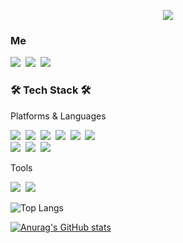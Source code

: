 <!-- header -->
<p align="center">
  <img src="https://capsule-render.vercel.app/api?type=waving&color=ACBCFF&fontColor=0F1035&height=200&section=header&text=Welcome+to+Boram's+Github👋&fontSize=40" />
</p>

<!-- main content -->
<h3> Me </h3>
<p>
  <a href="https://www.instagram.com/ra_ming._/"><img src="https://img.shields.io/badge/Instagram-E4405F?style=flat-square&logo=Instagram&logoColor=white&link=https://www.instagram.com/hye_inisfree/"/></a>&nbsp
  <a href="mailto:white1322@gmail.com"><img src="https://img.shields.io/badge/Gmail-d14836?style=flat-square&logo=Gmail&logoColor=white&link=white1322@gmail.com"/></a>&nbsp
    <a href="https://boooram.tistory.com/"><img src="https://img.shields.io/badge/Tistory-000000?style=flat-square&logo=tistory&logoColor=white&link=https://velog.io/@hyeinisfree"/></a>&nbsp
</p>

<h3>🛠 Tech Stack 🛠</h3>

<p>
  <p>Platforms & Languages</p>
  <p>
  <img src="https://img.shields.io/badge/HTML5-E34F26?style=flat-square&logo=html5&logoColor=white"/></a>&nbsp 
  <img src="https://img.shields.io/badge/CSS3-1572B6?style=flat-square&logo=css&logoColor=white"/></a>&nbsp 
  <img src="https://img.shields.io/badge/Javascript-ffb13b?style=flat-square&logo=javascript&logoColor=white"/></a>&nbsp 
  <img src="https://img.shields.io/badge/React-61DAFD?style=flat-square&logo=javascript&logoColor=white"/></a>&nbsp 
  <img src="https://img.shields.io/badge/Vite-646CFF?style=flat-square&logo=vite&logoColor=white"/></a>&nbsp 
  <img src="https://img.shields.io/badge/Vue-4FC08D?style=flat-square&logo=vuedotjs&logoColor=white"/></a>&nbsp 
  <br />
  <img src="https://img.shields.io/badge/Sass-CC6699?style=flat-square&logo=sass&logoColor=white"/></a>&nbsp
    <img src="https://img.shields.io/badge/Tailwind-06B6D4?style=flat-square&logo=tailwindcss&logoColor=white"/></a>&nbsp 
  <img src="https://img.shields.io/badge/StyledComponents-DB7093?style=flat-square&logo=styledcomponents&logoColor=white"/></a>&nbsp
  </p>
  <p>Tools</p>
  <p>
  <img src="https://img.shields.io/badge/GitHub-181717?style=flat-square&logo=github&logoColor=white"/></a>&nbsp
  <img src="https://img.shields.io/badge/Notion-000000?style=flat-square&logo=notion&logoColor=white"/></a>&nbsp
  </p>
</p>
<!-- ![Top Langs](https://github-readme-stats.vercel.app/api/top-langs/?username=qhfka0090&layout=compact&theme=algolia) -->

![Top Langs](https://github-readme-stats.vercel.app/api/top-langs/?username=qhfka0090&layout=compact&hide=csharp)

[![Anurag's GitHub stats](https://github-readme-stats.vercel.app/api?username=qhfka0090&hide_title=true&show_icons=true&include_all_commits=true&disable_animations=true&theme=vue)](https://github.com/anuraghazra/github-readme-stats)

<!--
**qhfka0090/qhfka0090** is a ✨ _special_ ✨ repository because its `README.md` (this file) appears on your GitHub profile.

Here are some ideas to get you started:

- 🔭 I’m currently working on ...
- 🌱 I’m currently learning ...
- 👯 I’m looking to collaborate on ...
- 🤔 I’m looking for help with ...
- 💬 Ask me about ...
- 📫 How to reach me: ...
- 😄 Pronouns: ...
- ⚡ Fun fact: ...
-->
